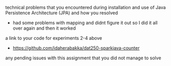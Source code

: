 technical problems that you encountered during installation and use of Java Persistence Architecture (JPA) and how you resolved
- had some problems with mapping and didnt figure it out so I did it all over again and then it worked

a link to your code for experiments 2-4 above
-   https://github.com/idaherabakka/dat250-sparkjava-counter

any pending issues with this assignment that you did not manage to solve
